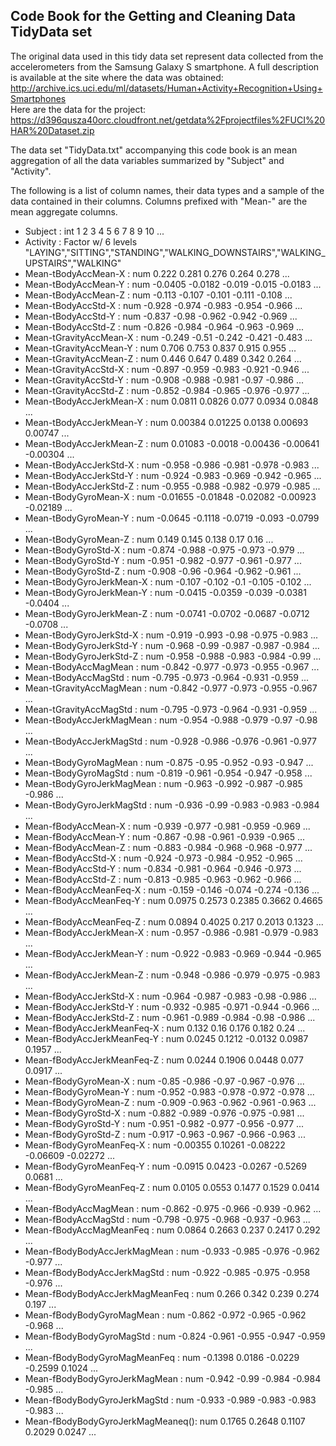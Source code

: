 ## Code Book for the Getting and Cleaning Data TidyData set

The original data used in this tidy data set represent data collected from the accelerometers from the Samsung Galaxy S smartphone. 
A full description is available at the site where the data was obtained:                                                                                                                         
http://archive.ics.uci.edu/ml/datasets/Human+Activity+Recognition+Using+Smartphones                                                                                                                                                                         
Here are the data for the project:                                                                                                                                                                                                          
https://d396qusza40orc.cloudfront.net/getdata%2Fprojectfiles%2FUCI%20HAR%20Dataset.zip

The data set "TidyData.txt" accompanying this code book is an 
mean aggregation of all the data variables summarized by "Subject"
and "Activity".
                                                                                                                    
The following is a list of column names, their data types and a sample of the data 
contained in their columns. Columns prefixed with "Mean-" are the mean aggregate 
columns.

* Subject                          : int  1 2 3 4 5 6 7 8 9 10 ...
* Activity                         : Factor w/ 6 levels "LAYING","SITTING","STANDING","WALKING_DOWNSTAIRS","WALKING_UPSTAIRS","WALKING"
* Mean-tBodyAccMean-X              : num  0.222 0.281 0.276 0.264 0.278 ...
* Mean-tBodyAccMean-Y              : num  -0.0405 -0.0182 -0.019 -0.015 -0.0183 ...
* Mean-tBodyAccMean-Z              : num  -0.113 -0.107 -0.101 -0.111 -0.108 ...
* Mean-tBodyAccStd-X               : num  -0.928 -0.974 -0.983 -0.954 -0.966 ...
* Mean-tBodyAccStd-Y               : num  -0.837 -0.98 -0.962 -0.942 -0.969 ...
* Mean-tBodyAccStd-Z               : num  -0.826 -0.984 -0.964 -0.963 -0.969 ...
* Mean-tGravityAccMean-X           : num  -0.249 -0.51 -0.242 -0.421 -0.483 ...
* Mean-tGravityAccMean-Y           : num  0.706 0.753 0.837 0.915 0.955 ...
* Mean-tGravityAccMean-Z           : num  0.446 0.647 0.489 0.342 0.264 ...
* Mean-tGravityAccStd-X            : num  -0.897 -0.959 -0.983 -0.921 -0.946 ...
* Mean-tGravityAccStd-Y            : num  -0.908 -0.988 -0.981 -0.97 -0.986 ...
* Mean-tGravityAccStd-Z            : num  -0.852 -0.984 -0.965 -0.976 -0.977 ...
* Mean-tBodyAccJerkMean-X          : num  0.0811 0.0826 0.077 0.0934 0.0848 ...
* Mean-tBodyAccJerkMean-Y          : num  0.00384 0.01225 0.0138 0.00693 0.00747 ...
* Mean-tBodyAccJerkMean-Z          : num  0.01083 -0.0018 -0.00436 -0.00641 -0.00304 ...
* Mean-tBodyAccJerkStd-X           : num  -0.958 -0.986 -0.981 -0.978 -0.983 ...
* Mean-tBodyAccJerkStd-Y           : num  -0.924 -0.983 -0.969 -0.942 -0.965 ...
* Mean-tBodyAccJerkStd-Z           : num  -0.955 -0.988 -0.982 -0.979 -0.985 ...
* Mean-tBodyGyroMean-X             : num  -0.01655 -0.01848 -0.02082 -0.00923 -0.02189 ...
* Mean-tBodyGyroMean-Y             : num  -0.0645 -0.1118 -0.0719 -0.093 -0.0799 ...
* Mean-tBodyGyroMean-Z             : num  0.149 0.145 0.138 0.17 0.16 ...
* Mean-tBodyGyroStd-X              : num  -0.874 -0.988 -0.975 -0.973 -0.979 ...
* Mean-tBodyGyroStd-Y              : num  -0.951 -0.982 -0.977 -0.961 -0.977 ...
* Mean-tBodyGyroStd-Z              : num  -0.908 -0.96 -0.964 -0.962 -0.961 ...
* Mean-tBodyGyroJerkMean-X         : num  -0.107 -0.102 -0.1 -0.105 -0.102 ...
* Mean-tBodyGyroJerkMean-Y         : num  -0.0415 -0.0359 -0.039 -0.0381 -0.0404 ...
* Mean-tBodyGyroJerkMean-Z         : num  -0.0741 -0.0702 -0.0687 -0.0712 -0.0708 ...
* Mean-tBodyGyroJerkStd-X          : num  -0.919 -0.993 -0.98 -0.975 -0.983 ...
* Mean-tBodyGyroJerkStd-Y          : num  -0.968 -0.99 -0.987 -0.987 -0.984 ...
* Mean-tBodyGyroJerkStd-Z          : num  -0.958 -0.988 -0.983 -0.984 -0.99 ...
* Mean-tBodyAccMagMean             : num  -0.842 -0.977 -0.973 -0.955 -0.967 ...
* Mean-tBodyAccMagStd              : num  -0.795 -0.973 -0.964 -0.931 -0.959 ...
* Mean-tGravityAccMagMean          : num  -0.842 -0.977 -0.973 -0.955 -0.967 ...
* Mean-tGravityAccMagStd           : num  -0.795 -0.973 -0.964 -0.931 -0.959 ...
* Mean-tBodyAccJerkMagMean         : num  -0.954 -0.988 -0.979 -0.97 -0.98 ...
* Mean-tBodyAccJerkMagStd          : num  -0.928 -0.986 -0.976 -0.961 -0.977 ...
* Mean-tBodyGyroMagMean            : num  -0.875 -0.95 -0.952 -0.93 -0.947 ...
* Mean-tBodyGyroMagStd             : num  -0.819 -0.961 -0.954 -0.947 -0.958 ...
* Mean-tBodyGyroJerkMagMean        : num  -0.963 -0.992 -0.987 -0.985 -0.986 ...
* Mean-tBodyGyroJerkMagStd         : num  -0.936 -0.99 -0.983 -0.983 -0.984 ...
* Mean-fBodyAccMean-X              : num  -0.939 -0.977 -0.981 -0.959 -0.969 ...
* Mean-fBodyAccMean-Y              : num  -0.867 -0.98 -0.961 -0.939 -0.965 ...
* Mean-fBodyAccMean-Z              : num  -0.883 -0.984 -0.968 -0.968 -0.977 ...
* Mean-fBodyAccStd-X               : num  -0.924 -0.973 -0.984 -0.952 -0.965 ...
* Mean-fBodyAccStd-Y               : num  -0.834 -0.981 -0.964 -0.946 -0.973 ...
* Mean-fBodyAccStd-Z               : num  -0.813 -0.985 -0.963 -0.962 -0.966 ...
* Mean-fBodyAccMeanFeq-X          : num  -0.159 -0.146 -0.074 -0.274 -0.136 ...
* Mean-fBodyAccMeanFeq-Y          : num  0.0975 0.2573 0.2385 0.3662 0.4665 ...
* Mean-fBodyAccMeanFeq-Z          : num  0.0894 0.4025 0.217 0.2013 0.1323 ...
* Mean-fBodyAccJerkMean-X          : num  -0.957 -0.986 -0.981 -0.979 -0.983 ...
* Mean-fBodyAccJerkMean-Y          : num  -0.922 -0.983 -0.969 -0.944 -0.965 ...
* Mean-fBodyAccJerkMean-Z          : num  -0.948 -0.986 -0.979 -0.975 -0.983 ...
* Mean-fBodyAccJerkStd-X           : num  -0.964 -0.987 -0.983 -0.98 -0.986 ...
* Mean-fBodyAccJerkStd-Y           : num  -0.932 -0.985 -0.971 -0.944 -0.966 ...
* Mean-fBodyAccJerkStd-Z           : num  -0.961 -0.989 -0.984 -0.98 -0.986 ...
* Mean-fBodyAccJerkMeanFeq-X      : num  0.132 0.16 0.176 0.182 0.24 ...
* Mean-fBodyAccJerkMeanFeq-Y      : num  0.0245 0.1212 -0.0132 0.0987 0.1957 ...
* Mean-fBodyAccJerkMeanFeq-Z      : num  0.0244 0.1906 0.0448 0.077 0.0917 ...
* Mean-fBodyGyroMean-X             : num  -0.85 -0.986 -0.97 -0.967 -0.976 ...
* Mean-fBodyGyroMean-Y             : num  -0.952 -0.983 -0.978 -0.972 -0.978 ...
* Mean-fBodyGyroMean-Z             : num  -0.909 -0.963 -0.962 -0.961 -0.963 ...
* Mean-fBodyGyroStd-X              : num  -0.882 -0.989 -0.976 -0.975 -0.981 ...
* Mean-fBodyGyroStd-Y              : num  -0.951 -0.982 -0.977 -0.956 -0.977 ...
* Mean-fBodyGyroStd-Z              : num  -0.917 -0.963 -0.967 -0.966 -0.963 ...
* Mean-fBodyGyroMeanFeq-X         : num  -0.00355 0.10261 -0.08222 -0.06609 -0.02272 ...
* Mean-fBodyGyroMeanFeq-Y         : num  -0.0915 0.0423 -0.0267 -0.5269 0.0681 ...
* Mean-fBodyGyroMeanFeq-Z         : num  0.0105 0.0553 0.1477 0.1529 0.0414 ...
* Mean-fBodyAccMagMean             : num  -0.862 -0.975 -0.966 -0.939 -0.962 ...
* Mean-fBodyAccMagStd              : num  -0.798 -0.975 -0.968 -0.937 -0.963 ...
* Mean-fBodyAccMagMeanFeq         : num  0.0864 0.2663 0.237 0.2417 0.292 ...
* Mean-fBodyBodyAccJerkMagMean     : num  -0.933 -0.985 -0.976 -0.962 -0.977 ...
* Mean-fBodyBodyAccJerkMagStd      : num  -0.922 -0.985 -0.975 -0.958 -0.976 ...
* Mean-fBodyBodyAccJerkMagMeanFeq : num  0.266 0.342 0.239 0.274 0.197 ...
* Mean-fBodyBodyGyroMagMean        : num  -0.862 -0.972 -0.965 -0.962 -0.968 ...
* Mean-fBodyBodyGyroMagStd         : num  -0.824 -0.961 -0.955 -0.947 -0.959 ...
* Mean-fBodyBodyGyroMagMeanFeq    : num  -0.1398 0.0186 -0.0229 -0.2599 0.1024 ...
* Mean-fBodyBodyGyroJerkMagMean    : num  -0.942 -0.99 -0.984 -0.984 -0.985 ...
* Mean-fBodyBodyGyroJerkMagStd     : num  -0.933 -0.989 -0.983 -0.983 -0.983 ...
* Mean-fBodyBodyGyroJerkMagMeaneq(): num  0.1765 0.2648 0.1107 0.2029 0.0247 ...